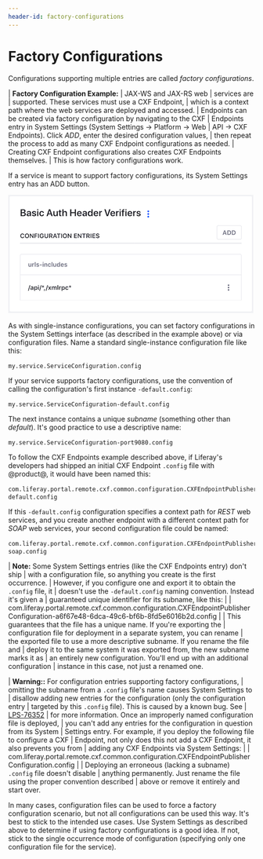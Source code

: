 ```yaml
---
header-id: factory-configurations
---
```


# Factory Configurations

Configurations supporting multiple entries are called *factory configurations*. 

| **Factory Configuration Example:**
| JAX-WS and JAX-RS web
| services<!--(/develop/tutorials/-/knowledge_base/7-1/jax-ws-and-jax-rs)--> are
| supported. These services must use a CXF Endpoint<!--
| (/develop/tutorials/-/knowledge_base/7-1/jax-ws-and-jax-rs#cxf-endpoints)-->,
| which is a context path where the web services are deployed and accessed.
| Endpoints can be created via factory configuration by navigating to the CXF
| Endpoints entry in System Settings (System Settings &rarr; Platform &rarr; Web
| API &rarr; CXF Endpoints). Click *ADD*, enter the desired configuration values,
| then repeat the process to add as many CXF Endpoint configurations as needed.
| Creating CXF Endpoint configurations also creates CXF Endpoints themselves.
| This is how factory configurations work.

If a service is meant to support factory configurations, its System Settings
entry has an ADD button. 

![Figure 1: If a System Settings entry has an ADD button, it's suitable for factory configurations.](../../../../images/factory-configuration-entry.png)

As with single-instance configurations, you can set factory configurations in 
the System Settings interface (as described in the example above) or via 
configuration files. Name a standard single-instance configuration file like
this: 

    my.service.ServiceConfiguration.config

If your service supports factory configurations, use the convention of calling
the configuration's first instance `-default.config`: 

    my.service.ServiceConfiguration-default.config

The next instance contains a unique *subname* (something other than *default*).
It's good practice to use a descriptive name: 

    my.service.ServiceConfiguration-port9080.config

To follow the CXF Endpoints example described above, if Liferay's developers had
shipped an initial CXF Endpoint `.config` file with @product@, it would have
been named this: 

    com.liferay.portal.remote.cxf.common.configuration.CXFEndpointPublisherConfiguration-default.config

If this `-default.config` configuration specifies a context path for *REST* web 
services, and you create another endpoint with a different context path for 
*SOAP* web services, your second configuration file could be named: 

    com.liferay.portal.remote.cxf.common.configuration.CXFEndpointPublisherConfiguration-soap.config

| **Note:** Some System Settings entries (like the CXF Endpoints entry) don't ship
| with a configuration file, so anything you create is the first occurrence.
| However, if you configure one and export it to obtain the `.config` file, it
| doesn't use the `-default.config` naming convention. Instead it's given a
| guaranteed unique identifier for its subname, like this:
| 
|     com.liferay.portal.remote.cxf.common.configuration.CXFEndpointPublisherConfiguration-a6f67e48-6dca-49c6-bf6b-8fd5e6016b2d.config
| 
| This guarantees that the file has a unique name. If you're exporting the
| configuration file for deployment in a separate system, you can rename
| the exported file to use a more descriptive subname. If you rename the file and
| deploy it to the same system it was exported from, the new subname marks it as
| an entirely new configuration. You'll end up with an additional configuration
| instance in this case, not just a renamed one.

| **Warning::** For configuration entries supporting factory configurations,
| omitting the subname from a `.config` file's name causes System Settings to
| disallow adding new entries for the configuration (only the configuration entry
| targeted by this `.config` file). This is caused by a known bug. See
| [LPS-76352](https://issues.liferay.com/browse/LPS-76352)
| for more information. Once an improperly named configuration file is deployed,
| you can't add any entries for the configuration in question from its System
| Settings entry. For example, if you deploy the following file to configure a CXF
| Endpoint, not only does this not add a CXF Endpoint, it also prevents you from
| adding any CXF Endpoints via System Settings:
| 
|     com.liferay.portal.remote.cxf.common.configuration.CXFEndpointPublisherConfiguration.config
| 
| Deploying an erroneous (lacking a subname) `.config` file doesn't disable
| anything permanently. Just rename the file using the proper convention described
| above or remove it entirely and start over.

In many cases, configuration files can be used to force a factory configuration
scenario, but not all configurations can be used this way. It's best to stick to
the intended use cases. Use System Settings as described above to determine if
using factory configurations is a good idea. If not, stick to the single
occurrence mode of configuration (specifying only one configuration file for the
service). 
